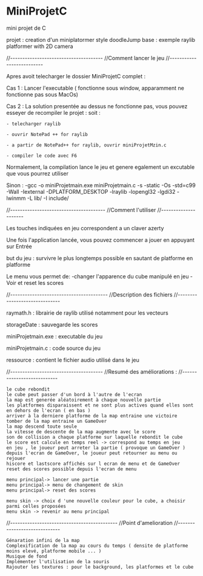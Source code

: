 # MiniProjetC
 mini projet de C

projet : creation d'un miniplatormer style doodleJump
base : exemple raylib platformer with 2D camera

//--------------------------------------
//Comment lancer le jeu
//--------------------------

Apres avoit telecharger le dossier MiniProjetC complet :

Cas 1 : Lancer l'executable ( fonctionne sous window, apparamment ne fonctionne pas sous MacOs)

Cas 2 : La solution presentée au dessus ne fonctionne pas, vous pouvez esseyer de recompiler le projet :
soit :

	- telecharger raylib
	
	- ouvrir NotePad ++ for raylib
	
	- a partir de NotePad++ for raylib, ouvrir miniProjetMzin.c
	
	- compiler le code avec F6
	
Normalement, la compilation lance le jeu et genere egalement un excutable que vous pourrez utiliser

Sinon : -gcc -o miniProjetmain.exe miniProjetmain.c -s -static -Os -std=c99 -Wall -Iexternal -DPLATFORM_DESKTOP -lraylib -lopengl32 -lgdi32 -lwinmm -L lib/ -I include/

//---------------------------------------
//Comment l'utiliser
//---------------------

Les touches indiquées en jeu correspondent a un claver azerty

Une fois l'application lancée, vous pouvez commencer a jouer en appuyant sur Entrée

but du jeu : survivre le plus longtemps possible en sautant de platforme en platforme

Le menu vous permet de:
	-changer l'apparence du cube manipulé en jeu
	-Voir et reset les scores

//----------------------------------------
//Description des fichiers
//------------------------------

raymath.h : librairie de raylib utilisé notamment pour les vecteurs

storageDate : sauvegarde les scores

miniProjetmain.exe : executable du jeu

miniProjetmain.c : code source du jeu

ressource : contient le fichier audio utilisé dans le jeu


//--------------------------------------
//Resumé des améliorations :
//---------------------------

	le cube rebondit
	le cube peut passer d'un bord à l'autre de l'ecran
	la map est generée aléatoirement à chaque nouvelle partie
	les platformes disparaissent et ne sont plus actives quand elles sont en dehors de l'ecran ( en bas )
	arriver à la derniere platforme de la map entraine une victoire
	tomber de la map entraine un GameOver
	la map descend toute seule
	la vitesse de descente de la map augmente avec le score
	son de collision a chaque platforme sur laquelle rebondit le cube
	le score est calcule en temps reel -> correspond au temps en jeu
	en jeu , le joueur peut arreter la partie ( provoque un GameOver )
	depuis l'ecran de GameOver, le joueur peut retourner au menu ou rejouer
	hiscore et lastscore affichés sur l ecran de menu et de GameOver
	reset des scores possible depuis l'ecran de menu

	menu principal-> lancer une partie
	menu principal-> menu de changement de skin
	menu principal-> reset des scores

	menu skin -> choix d 'une nouvelle couleur pour le cube, a choisir parmi celles proposées
	menu skin -> revenir au menu principal

//--------------------------------------------
//Point d'amelioration
//-----------------------------

	Génaration infini de la map
	Complexification de la map au cours du temps ( densite de platforme moins elevé, platforme mobile ... )
	Musique de fond
	Implémenter l'utilisation de la souris
	Rajouter les textures : pour le background, les platformes et le cube
